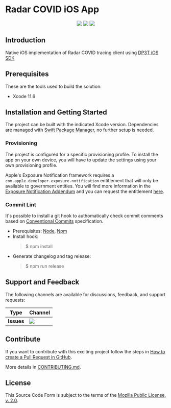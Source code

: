 # Radar COVID iOS App

<p align="center">
    <a href="https://github.com/RadarCOVID/radar-covid-ios/commits/" title="Last Commit"><img src="https://img.shields.io/github/last-commit/RadarCOVID/radar-covid-ios?style=flat"></a>
    <a href="https://github.com/RadarCOVID/radar-covid-ios/issues" title="Open Issues"><img src="https://img.shields.io/github/issues/RadarCOVID/radar-covid-ios?style=flat"></a>
    <a href="https://github.com/RadarCOVID/radar-covid-ios/blob/master/LICENSE" title="License"><img src="https://img.shields.io/badge/License-MPL%202.0-brightgreen.svg?style=flat"></a>
</p>

## Introduction

Native iOS implementation of Radar COVID tracing client using [DP3T iOS SDK](https://github.com/DP-3T/dp3t-sdk-ios)

## Prerequisites
These are the tools used to build the solution:
- Xcode 11.6

## Installation and Getting Started

The project can be built with the indicated Xcode version. Dependencies are managed with [Swift Package Manager](https://swift.org/package-manager), no further setup is needed.

### Provisioning

The project is configured for a specific provisioning profile. To install the app on your own device, you will have to update the settings using your own provisioning profile.

Apple's Exposure Notification framework requires a `com.apple.developer.exposure-notification` entitlement that will only be available to government entities. You will find more information in the [Exposure Notification Addendum](https://developer.apple.com/contact/request/download/Exposure_Notification_Addendum.pdf) and you can request the entitlement  [here](https://developer.apple.com/contact/request/exposure-notification-entitlement).

### Commit Lint
It's possible to install a git hook to authomatically check commit comments based on [Conventional Commits](https://www.conventionalcommits.org/en/v1.0.0/) specification.

- Prerequisites: [Node](https://nodejs.org), [Npm](https://www.npmjs.com/)
- Install hook:
	> $ npm install
- Generate changelog and tag release:
	> $ npm run release

## Support and Feedback

The following channels are available for discussions, feedback, and support requests:

| Type       | Channel                                                |
| ---------- | ------------------------------------------------------ |
| **Issues** | <a href="https://github.com/RadarCOVID/radar-covid-ios/issues" title="Open Issues"><img src="https://img.shields.io/github/issues/RadarCOVID/radar-covid-ios?style=flat"></a> |

## Contribute

If you want to contribute with this exciting project follow the steps in [How to create a Pull Request in GitHub](https://opensource.com/article/19/7/create-pull-request-github).

More details in [CONTRIBUTING.md](./CONTRIBUTING.md).

## License

This Source Code Form is subject to the terms of the [Mozilla Public License, v. 2.0](https://www.mozilla.org/en-US/MPL/2.0/).
